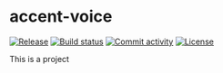 # accent-voice

[![Release](https://img.shields.io/github/v/release/ryanwclark1/accent-voice)](https://img.shields.io/github/v/release/ryanwclark1/accent-voice)
[![Build status](https://img.shields.io/github/actions/workflow/status/ryanwclark1/accent-voice/main.yml?branch=main)](https://github.com/ryanwclark1/accent-voice/actions/workflows/main.yml?query=branch%3Amain)
[![Commit activity](https://img.shields.io/github/commit-activity/m/ryanwclark1/accent-voice)](https://img.shields.io/github/commit-activity/m/ryanwclark1/accent-voice)
[![License](https://img.shields.io/github/license/ryanwclark1/accent-voice)](https://img.shields.io/github/license/ryanwclark1/accent-voice)

This is a project